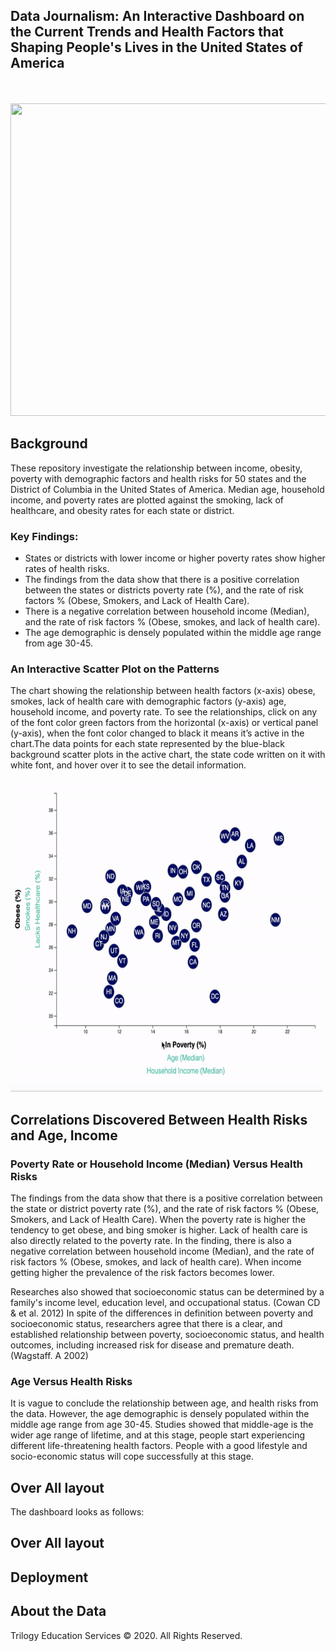 ## Data Journalism: An Interactive Dashboard on the Current Trends and Health Factors that Shaping People's Lives in the United States of America
<br>
<br>
<img src="https://www.tibco.com/blog/wp-content/uploads/2014/11/TIBCO-Spotfire-Data-Journalism-Stories-by-Number2-620x360.jpg" height="500" width="900" />

## Background

These repository investigate the relationship between income, obesity, poverty with demographic factors and health risks for 50 states and the District of Columbia in the United States of America. Median age, household income, and poverty rates are plotted against the smoking, lack of healthcare, and obesity rates for each state or district.
### Key Findings:
- States or districts with lower income or higher poverty rates show higher rates of health risks.
- The findings from the data show that there is a positive correlation between the states or districts poverty rate (%), and the rate of risk factors % (Obese, Smokers, and Lack of Health Care).
- There is a negative correlation between household income (Median), and the rate of risk factors % (Obese, smokes, and lack of health care).
- The age demographic is densely populated within the middle age range from age 30-45.


### An Interactive Scatter Plot on the Patterns

The chart showing the relationship between health factors (x-axis) obese, smokes, lack of health care with demographic factors (y-axis) age, household income, and poverty rate. To see the relationships, click on any of the font color green factors from the horizontal (x-axis) or vertical panel (y-axis), when the font color changed to black it means it’s active in the chart.The data points for each state represented by the blue-black background scatter plots in the active chart, the state code written on it with white font, and hover over it to see the detail information.

<img src="Images/plot.gif" height="500" width="500" />

## Correlations Discovered Between Health Risks and Age, Income

### Poverty Rate or Household Income (Median) Versus Health Risks
The findings from the data show that there is a positive correlation between the state or district poverty rate (%), and the rate of risk factors % (Obese, Smokers, and Lack of Health Care). When the poverty rate is higher the tendency to get obese, and bing smoker is higher. Lack of health care is also directly related to the poverty rate. In the finding, there is also a negative correlation between household income (Median), and the rate of risk factors % (Obese, smokes, and lack of health care). When income getting higher the prevalence of the risk factors becomes lower.

Researches also showed that socioeconomic status can be determined by a family's income level, education level, and occupational status. (Cowan CD & et al. 2012) In spite of the differences in definition between poverty and socioeconomic status, researchers agree that there is a clear, and established relationship between poverty, socioeconomic status, and health outcomes, including increased risk for disease and premature death.(Wagstaff. A 2002)

### Age Versus Health Risks
It is vague to conclude the relationship between age, and health risks from the data. However, the age demographic is densely populated within the middle age range from age 30-45. Studies showed that middle-age is the wider age range of lifetime, and at this stage, people start experiencing different life-threatening health factors. People with a good lifestyle and socio-economic status will cope successfully at this stage.

## Over All layout
The dashboard looks as follows:


## Over All layout

## Deployment

## About the Data



Trilogy Education Services © 2020. All Rights Reserved.
